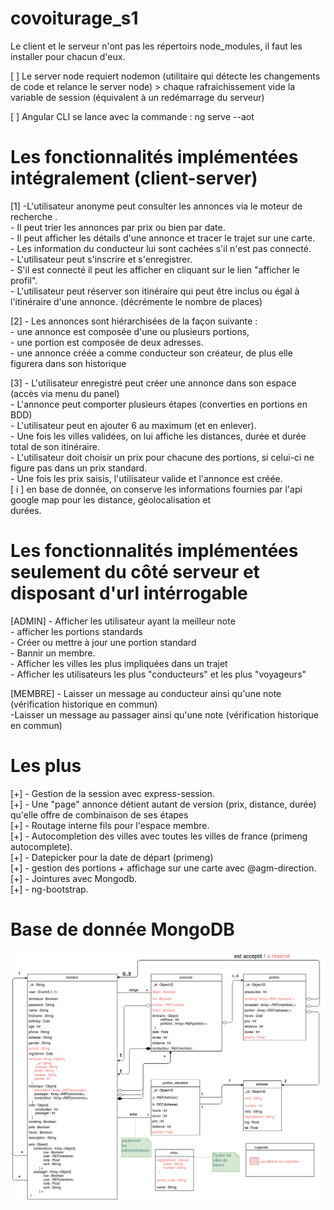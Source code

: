 # covoiturage_s1

Le client et le serveur n'ont pas les répertoirs node_modules, il faut les installer pour chacun d'eux.

[ ] Le server node requiert nodemon (utilitaire qui détecte les changements de code et relance le server node)
    > chaque rafraichissement vide la variable de session (équivalent à un redémarrage du serveur)

[ ] Angular CLI se lance avec la commande : ng serve --aot

# Les fonctionnalités implémentées intégralement (client-server)

[1] -L'utilisateur anonyme peut consulter les annonces via le moteur de recherche .<br />
    - Il peut trier les annonces par prix ou bien par date.<br />
    - Il peut afficher les détails d'une annonce et tracer le trajet sur une carte.<br />
    - Les information du conducteur lui sont cachées s'il n'est pas connecté.<br />
    - L'utilisateur peut s'inscrire et s'enregistrer.<br />
    - S'il est connecté il peut les afficher en cliquant sur le lien "afficher le profil".<br />
    - L'utilisateur peut réserver son itinéraire qui peut être inclus ou égal à l'itinéraire d'une annonce. (décrémente le nombre de places)<br />
    
    
[2] - Les annonces sont hiérarchisées de la façon suivante : <br />
        - une annonce est composée d'une ou plusieurs portions,<br />
        - une portion est composée de deux adresses.<br />
        - une annonce créée a comme conducteur son créateur, de plus elle figurera dans son historique<br />

[3] - L'utilisateur enregistré peut créer une annonce dans son espace (accès via menu du panel)<br />
        - L'annonce peut comporter plusieurs étapes (converties en portions en BDD)<br />
        - L'utilisateur peut en ajouter 6 au maximum (et en enlever).<br />
        - Une fois les villes validées, on lui affiche les distances, durée et durée total de son itinéraire.<br />
        - L'utilisateur doit choisir un prix pour chacune des portions, si celui-ci ne figure pas dans un prix standard.<br />
        - Une fois les prix saisis, l'utilisateur valide et l'annonce est créée.<br />
        [ i ] en base de donnée, on conserve les informations fournies par l'api google map pour les distance, géolocalisation et      
              durées.<br />
# Les fonctionnalités implémentées seulement du côté serveur et disposant d'url intérrogable        

[ADMIN] - Afficher les utilisateur ayant la meilleur note<br />
        - afficher les portions standards<br />
        - Créer ou mettre à jour une portion standard<br />
        - Bannir un membre.<br />
        - Afficher les villes les plus impliquées dans un trajet<br />
        - Afficher les utilisateurs les plus "conducteurs" et les plus "voyageurs"<br />
        
[MEMBRE] - Laisser un message au conducteur ainsi qu'une note (vérification historique en commun)<br />
          -Laisser un message au passager ainsi qu'une note (vérification historique en commun)<br />
          
# Les plus 

[+] - Gestion de la session avec express-session.<br />
[+] - Une "page" annonce détient autant de version (prix, distance, durée) qu'elle offre de combinaison de ses étapes<br />
[+] - Routage interne fils pour l'espace membre.<br />
[+] - Autocompletion des villes avec toutes les villes de france (primeng autocomplete).<br />
[+] - Datepicker pour la date de départ (primeng)<br />
[+] - gestion des portions + affichage sur une carte avec @agm-direction.<br />
[+] - Jointures avec Mongodb.<br />
[+] - ng-bootstrap.<br />

# Base de donnée MongoDB

![alt text](https://github.com/0ctober/covoiturage_s1/blob/master/uml%20.png?raw=true)
